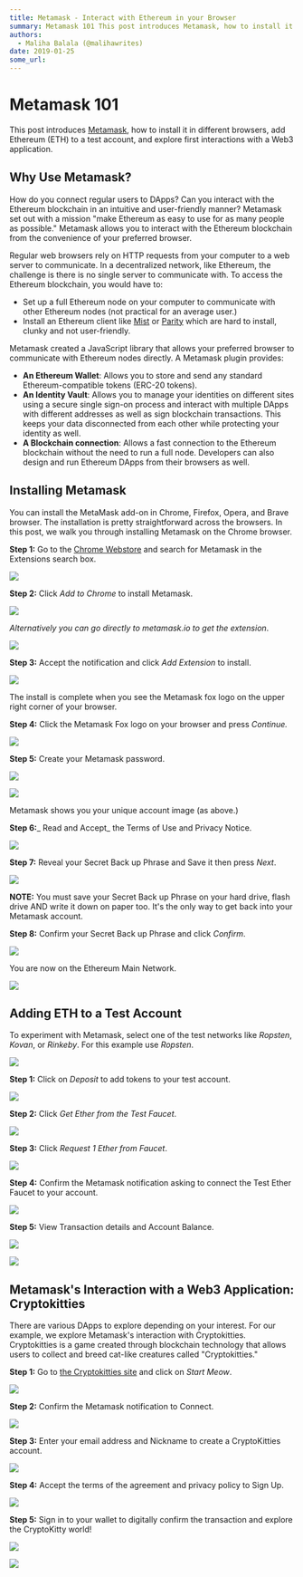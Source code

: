```yaml
---
title: Metamask - Interact with Ethereum in your Browser
summary: Metamask 101 This post introduces Metamask, how to install it in different browsers, add Ethereum (ETH) to a test account, and explore first interactions with a Web3 application. Why Use Metamask? How do you connect regular users to DApps? Can you interact with the Ethereum blockchain in an intuitive and user-friendly manner? Metamask set out with a mission make Ethereum as easy to use for as many people as possible. Metamask allows you to interact with the Ethereum blockchain from the convenien
authors:
  - Maliha Balala (@malihawrites)
date: 2019-01-25
some_url: 
---
```


# Metamask 101

This post introduces [Metamask](https://metamask.io), how to install it in different browsers, add Ethereum (ETH) to a test account, and explore first interactions with a Web3 application.

## Why Use Metamask?

How do you connect regular users to DApps? Can you interact with the Ethereum blockchain in an intuitive and user-friendly manner? Metamask set out with a mission "make Ethereum as easy to use for as many people as possible." Metamask allows you to interact with the Ethereum blockchain from the convenience of your preferred browser.

Regular web browsers rely on HTTP requests from your computer to a web server to communicate. In a decentralized network, like Ethereum, the challenge is there is no single server to communicate with. To access the Ethereum blockchain, you would have to:

- Set up a full Ethereum node on your computer to communicate with other Ethereum nodes (not practical for an average user.)
- Install an Ethereum client like [Mist](https://github.com/ethereum/mist) or [Parity](https://www.parity.io/ethereum/) which are hard to install, clunky and not user-friendly.

Metamask created a JavaScript library that allows your preferred browser to communicate with Ethereum nodes directly. A Metamask plugin provides:

- **An Ethereum Wallet**: Allows you to store and send any standard Ethereum-compatible tokens (ERC-20 tokens).
- **An Identity Vault**: Allows you to manage your identities on different sites using a secure single sign-on process and interact with multiple DApps with different addresses as well as sign blockchain transactions. This keeps your data disconnected from each other while protecting your identity as well.
- **A Blockchain connection**: Allows a fast connection to the Ethereum blockchain without the need to run a full node. Developers can also design and run Ethereum DApps from their browsers as well.

## Installing Metamask

You can install the MetaMask add-on in Chrome, Firefox, Opera, and Brave browser. The installation is pretty straightforward across the browsers. In this post, we walk you through installing Metamask on the Chrome browser.

**Step 1:** Go to the [Chrome Webstore](https://chrome.google.com/webstore/category/extensions) and search for Metamask in the Extensions search box.

![](https://api.beta.kauri.io:443/ipfs/QmPpaqCQvbAN7HukgcsCcNNXeJhrqQVnWKkEA81CHAQm5u)

**Step 2:** Click _Add to Chrome_ to install Metamask.

![](https://api.beta.kauri.io:443/ipfs/QmTEKpL7JArMw2FXpdU8ibyDQF1HvGxFQQ5xTukZeEj71N)

_Alternatively you can go directly to metamask.io to get the extension_.

![](https://api.beta.kauri.io:443/ipfs/QmXoGyVRrFqQgagMcT7rXaQkGtwDwU3iUvhhKhZDcnMzsL)

**Step 3:** Accept the notification and click _Add Extension_ to install.

![](https://api.beta.kauri.io:443/ipfs/QmSRPXeFjoMoB2oT47uprf59Pb22TDC2dLo85rgaExgWD8)

The install is complete when you see the Metamask fox logo on the upper right corner of your browser.

**Step 4:** Click the Metamask Fox logo on your browser and press _Continue._

![](https://api.beta.kauri.io:443/ipfs/QmeiUocqrKGWvnaABDJhkXhfB7Zb4op25rk5if68HANCpo)

**Step 5:** Create your Metamask password.

![](https://api.beta.kauri.io:443/ipfs/QmRjtMG9SP39Tc3oquvg2trYL164nMwbDSWSPHwSHvzWXQ)

![](https://api.beta.kauri.io:443/ipfs/QmVrZFjDigPjDHEdXczYN1UcFiVtRJ6QGKQDuGaqFHviKh)

Metamask shows you your unique account image (as above.)

**Step 6:**_ Read and Accept_ the Terms of Use and Privacy Notice.

![](https://api.beta.kauri.io:443/ipfs/QmVPiB6dRWWJdT971m8ALMkYZkGtso4TFYz1xyQT47EGjk)

**Step 7:** Reveal your Secret Back up Phrase and Save it then press _Next_.

![](https://api.beta.kauri.io:443/ipfs/QmY8YWs3CjKai8AWX6TXazqDA2YygAK73JFS94HdutcJst)

**NOTE:** You must save your Secret Back up Phrase on your hard drive, flash drive AND write it down on paper too. It's the only way to get back into your Metamask account.

**Step 8:** Confirm your Secret Back up Phrase and click _Confirm_.

![](https://api.beta.kauri.io:443/ipfs/QmXAdaNoacSGcRucKVvybxLm2XDofc3XABMXXXoDVC7uQz)

You are now on the Ethereum Main Network.

![](https://api.beta.kauri.io:443/ipfs/QmeACn7zaxA2aRP2QYXQuhjzTQtVzy3SauKsXcqweF2uXX)

## Adding ETH to a Test Account

To experiment with Metamask, select one of the test networks like _Ropsten_, _Kovan_, or _Rinkeby_. For this example use _Ropsten_.

![](https://api.beta.kauri.io:443/ipfs/QmQZtTDEhKzAzU7cHMD81pq52PHRfJaZzdoihoGh5hx4hd)

**Step 1:** Click on _Deposit_ to add tokens to your test account.

![](https://api.beta.kauri.io:443/ipfs/QmZGAe15DE8hnyV8XwZBfiwcsGrXx5dASKWxXL6ZzL79Lt)

**Step 2:** Click _Get Ether from the Test Faucet_.

![](https://api.beta.kauri.io:443/ipfs/QmVL4K1r8bDtf59DPRdJagSzanJizL68ogddGSCBfifKqS)

**Step 3:** Click _Request 1 Ether from Faucet_.

![](https://api.beta.kauri.io:443/ipfs/Qmct9NjqZYDmMYjhJHT2GAbn8x8tHRBRKEwRHRUvjQaYy5)

**Step 4:** Confirm the Metamask notification asking to connect the Test Ether Faucet to your account.

![](https://api.beta.kauri.io:443/ipfs/QmdtFzTrF3pQosSaeA7cZP4JD4VUhS5w9nV1C18qHL2F94)

**Step 5:** View Transaction details and Account Balance.

![](https://api.beta.kauri.io:443/ipfs/QmZaZdb3iaSA5bnaoeFe2iCXJah61RPfi1zdwNAg5Zc8GJ)

![](https://api.beta.kauri.io:443/ipfs/QmUYwsxPsoMGWMxvjhUh22BCiZCPJN2YE8G7mxDG1N8rse)

## Metamask's Interaction with a Web3 Application: Cryptokitties

There are various DApps to explore depending on your interest. For our example, we explore Metamask's interaction with Cryptokitties. Cryptokitties is a game created through blockchain technology that allows users to collect and breed cat-like creatures called "Cryptokitties."

**Step 1:** Go to [the Cryptokitties site](https://www.cryptokitties.co) and click on _Start Meow_.

![](https://api.beta.kauri.io:443/ipfs/QmViVWiz6V7UNxNwvybXLFggXtzSfzD6q3Wm39WCT2FCeL)

**Step 2:** Confirm the Metamask notification to Connect.

![](https://api.beta.kauri.io:443/ipfs/QmQURVFRFYKb4d59vDsPxTtp6mWNXmr7YkfQRoAaxCzqJ1)

**Step 3:** Enter your email address and Nickname to create a CryptoKitties account.

![](https://api.beta.kauri.io:443/ipfs/QmQCSGhG6Vxj7rzUmdDSFLSwEL4wSj734W49YuhN8TiwpG)

**Step 4:** Accept the terms of the agreement and privacy policy to Sign Up.

![](https://api.beta.kauri.io:443/ipfs/QmbJhPcqULvLPDeP2f5m6xbG36S2Xr2tYujFHxQ8CR5zgK)

**Step 5:** Sign in to your wallet to digitally confirm the transaction and explore the CryptoKitty world!

![](https://api.beta.kauri.io:443/ipfs/QmNVw3bqbKKX7cQQX1HbogksuLmLE4wmKSnDuHPL4iAZMn)

![](https://api.beta.kauri.io:443/ipfs/Qmc1emhEcr9ex5soYXMBs5oFTvco5Q33sxFCY2bSXZ34TE)